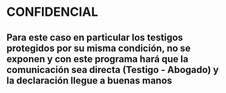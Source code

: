 # CONFIDENCIAL 
## Para este caso en particular los testigos protegidos por su misma condición, no se exponen y con este programa hará que la comunicación sea directa (Testigo - Abogado) y la declaración llegue a buenas manos



